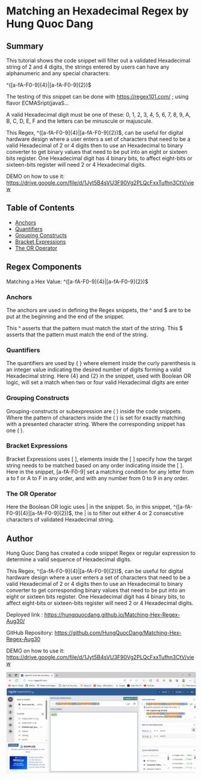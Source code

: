 # Matching an Hexadecimal Regex by Hung Quoc Dang



## Summary

This tutorial shows the code snippet will filter out a validated Hexadecimal string of 2 and 4 digits, the strings entered by users can have any alphanumeric and any special characters:

^([a-fA-F0-9]{4}|[a-fA-F0-9]{2})$

The testing of this snippet can be done with https://regex101.com/ ; using flavor ECMASript(javaS…

A valid Hexadecimal digit must be one of these: 0, 1, 2, 3, 4, 5, 6, 7, 8, 9, A, B, C, D, E, F and the letters can be minuscule or majuscule.

This Regex, ^([a-fA-F0-9]{4}|[a-fA-F0-9]{2})$, can be useful for digital hardware design where a user enters a set of characters that need to be a valid Hexadecimal of 2 or 4 digits then to use an Hexadecimal to binary converter to get binary values that need to be put into an eight or sixteen bits register.  One Hexadecimal digit has 4 binary bits,  to affect eight-bits or sixteen-bits register will need 2 or 4 Hexadecimal digits.

DEMO on how to use it: https://drive.google.com/file/d/1Jyt5B4sVU3F90Vg2PLQcFxxTufhn3CtV/view



## Table of Contents

- [Anchors](#anchors)
- [Quantifiers](#quantifiers)
- [Grouping Constructs](#grouping-constructs)
- [Bracket Expressions](#bracket-expressions)
- [The OR Operator](#the-or-operator)


## Regex Components

Matching a Hex Value: ^([a-fA-F0-9]{4}|[a-fA-F0-9]{2})$

### Anchors

The anchors are used in defining the Regex snippets, the ^ and $ are to be put at the beginning and the end of the snippet.

This ^ asserts that the pattern must match the start of the string. This $ asserts that the pattern must match the end of the string.

### Quantifiers

The quantifiers are used by { } where element inside the curly parenthesis is an integer value indicating the desired number of digits forming a valid Hexadecimal string.  Here {4} and {2} in the snippet, used with Boolean OR logic, will set a match when two or four valid Hexadecimal digits are enter

### Grouping Constructs

Grouping-constructs or subexpression are ( ) inside the code snippets.  Where the pattern of characters inside the ( ) is set for exactly matching with a presented character string.  Where the corresponding snippet has one ( ).

### Bracket Expressions

Bracket Expressions uses [  ], elements inside the  [  ]  specify how the target string needs to be matched  based on any order indicating inside the [  ].  Here in the snippet, [a-fA-F0-9] set a matching condition for any letter from a to f or A to F in any order, and with any number from 0 to 9 in any order.


### The OR Operator

Here the Boolean OR logic uses | in the snippet.  So, in this snippet, ^([a-fA-F0-9]{4}|[a-fA-F0-9]{2})$,  the | is to filter out either 4 or 2 consecutive characters of validated Hexadecimal string.


## Author

Hung Quoc Dang has created a code snippet Regex or regular expression to determine a valid sequence of Hexadecimal digits. 

This Regex, ^([a-fA-F0-9]{4}|[a-fA-F0-9]{2})$, can be useful for digital hardware design where a user enters a set of characters that need to be a valid Hexadecimal of 2 or 4 digits then to use an Hexadecimal to binary converter to get corresponding binary values that need to be put into an eight or sixteen bits register.  One Hexadecimal digit has 4 binary bits,  to affect eight-bits or sixteen-bits register will need 2 or 4 Hexadecimal digits.  

Deployed link :  https://hungquocdang.github.io/Matching-Hex-Regex-Aug30/

GitHub Repository: https://github.com/HungQuocDang/Matching-Hex-Regex-Aug30

DEMO on how to use it:  https://drive.google.com/file/d/1Jyt5B4sVU3F90Vg2PLQcFxxTufhn3CtV/view

![Alt text](Regex-Hex-Matching.PNG)